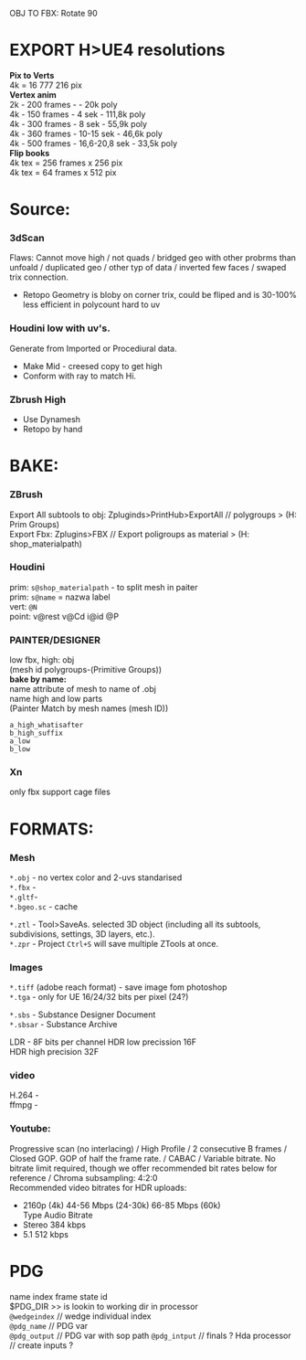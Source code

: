 OBJ TO FBX: Rotate 90

# EXPORT H>UE4 resolutions
**Pix to Verts**  
4k = 16 777 216 pix  
**Vertex anim**   
2k - 200 frames -        - 20k poly  
4k - 150 frames - 4 sek - 111,8k poly  
4k - 300 frames - 8 sek - 55,9k poly  
4k - 360 frames - 10-15 sek - 46,6k poly  
4k - 500 frames - 16,6-20,8 sek - 33,5k poly  
**Flip books**  
4k tex = 256 frames x 256 pix  
4k tex =  64 frames x 512 pix  

# Source:  
  
### 3dScan   
Flaws: Cannot move high / not quads / bridged geo with other probrms than unfoald / duplicated geo / other typ of data / inverted few faces / swaped trix connection.   
- Retopo Geometry is bloby on corner trix, could be fliped and is 30-100% less efficient in polycount hard to uv  
  
### Houdini low with uv's.   
Generate from Imported or Procediural data.  
- Make Mid -  creesed copy to get high  
- Conform with ray to match Hi.  
 
### Zbrush High  
- Use Dynamesh  
- Retopo by hand  

# BAKE:

### ZBrush
Export All subtools to obj: Zpluginds>PrintHub>ExportAll // polygroups > (H: Prim Groups)  
Export Fbx: Zplugins>FBX // Export poligroups as material > (H: shop_materialpath)  

### Houdini
prim: `s@shop_materialpath` - to split mesh in paiter  
prim: `s@name` = nazwa label  
vert: `@N`    
point: v@rest v@Cd i@id @P    

### PAINTER/DESIGNER  
low fbx, high: obj   
(mesh id polygroups-(Primitive Groups))    
**bake by name:**    
name attribute of mesh  to name of .obj    
name high and low parts    
(Painter Match by mesh names (mesh ID))    
```a_high_doesnotmatter  
a_high_whatisafter   
b_high_suffix 
a_low  
b_low 
``` 

### Xn
only fbx support cage files


# FORMATS:   
### Mesh  
`*.obj` - no vertex color and 2-uvs standarised  
`*.fbx` -  
`*.gltf`-   
`*.bgeo.sc` - cache  

`*.ztl` - Tool>SaveAs. selected 3D object (including all its subtools, subdivisions, settings, 3D layers, etc.).  
`*.zpr` - Project `Ctrl+S` will save multiple ZTools at once.  
### Images   
`*.tiff` (adobe reach format) - save image fom photoshop  
`*.tga` - only for UE  16/24/32 bits per pixel (24?)  

`*.sbs` - Substance Designer Document  
`*.sbsar` - Substance Archive  

LDR - 8F  bits per channel
HDR low precission 16F   
HDR high precision 32F  

### video
H.264 -  
ffmpg -  

### Youtube: 
Progressive scan (no interlacing) / High Profile / 2 consecutive B frames /  Closed GOP. GOP of half the frame rate. / CABAC  /  Variable bitrate. No bitrate limit required, though we offer recommended bit rates below for reference /  Chroma subsampling: 4:2:0  
Recommended video bitrates for HDR uploads:
- 2160p (4k)	44-56 Mbps (24-30k)	66-85 Mbps (60k)  
Type	Audio Bitrate  
- Stereo	384 kbps  
- 5.1	512 kbps  

# PDG
name index frame state id   
$PDG_DIR >> is lookin to working dir in processor  
`@wedgeindex` // wedge individual index  
`@pdg_name` // PDG var  
`@pdg_output` // PDG var with sop path 
`@pdg_intput` // finals ?
Hda processor // create inputs ?   
